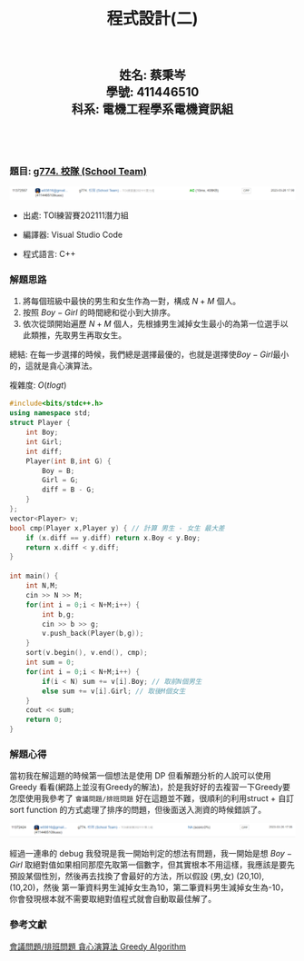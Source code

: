 # <center>程式設計(二)</center>

&nbsp;

## <center>姓名: 蔡秉岑</center> <center>學號: 411446510</center> <center>科系: 電機工程學系電機資訊組</center>&nbsp;

&nbsp;

### 題目: [g774. 校隊 (School Team)](https://zerojudge.tw/ShowProblem?problemid=g774)

![](zerojudge1.png)

- 出處: TOI練習賽202111潛力組

- 編譯器: Visual Studio Code

- 程式語言: C++

### 解題思路

1. 將每個班級中最快的男生和女生作為一對，構成 $N+M$ 個人。
2. 按照 $Boy - Girl$ 的時間總和從小到大排序。
3. 依次從頭開始遍歷 $N+M$ 個人，先根據男生減掉女生最小的為第一位選手以此類推，先取男生再取女生。

總結: 在每一步選擇的時候，我們總是選擇最優的，也就是選擇使$Boy - Girl$最小的，這就是貪心演算法。

複雜度: $O(tlogt)$

```cpp
#include<bits/stdc++.h>
using namespace std;
struct Player {
    int Boy;
    int Girl;
    int diff;
    Player(int B,int G) {
        Boy = B;
        Girl = G;
        diff = B - G; 
    }
};
vector<Player> v; 
bool cmp(Player x,Player y) { // 計算 男生 - 女生 最大差
    if (x.diff == y.diff) return x.Boy < y.Boy;
    return x.diff < y.diff;
}

int main() {
    int N,M;
    cin >> N >> M;
    for(int i = 0;i < N+M;i++) {
        int b,g;
        cin >> b >> g;
        v.push_back(Player(b,g));
    }
    sort(v.begin(), v.end(), cmp);
    int sum = 0;
    for(int i = 0;i < N+M;i++) {
        if(i < N) sum += v[i].Boy; // 取前N個男生
        else sum += v[i].Girl; // 取後M個女生
    }
    cout << sum;
    return 0;
}
```

### 解題心得

當初我在解這題的時候第一個想法是使用 DP 但看解題分析的人說可以使用 Greedy 看看(網路上並沒有Greedy的解法)，於是我好好的去複習一下Greedy要怎麼使用我參考了 `會議問題/排班問題` 好在這題並不難，很順利的利用struct + 自訂 sort function 的方式處理了排序的問題，但後面送入測資的時候錯誤了。

![](zerojudge.png)

經過一連串的 debug 我發現是我一開始判定的想法有問題，我一開始是想 $Boy - Girl$ 取絕對值如果相同那麼先取第一個數字，但其實根本不用這樣，我應該是要先預設某個性別，然後再去找換了會最好的方法，所以假設 (男,女) (20,10),(10,20)，然後 第一筆資料男生減掉女生為10，第二筆資料男生減掉女生為-10，你會發現根本就不需要取絕對值程式就會自動取最佳解了。

### 參考文獻

[會議問題/排班問題 貪心演算法 Greedy Algorithm](https://www.youtube.com/watch?v=jathKNkeP90)
